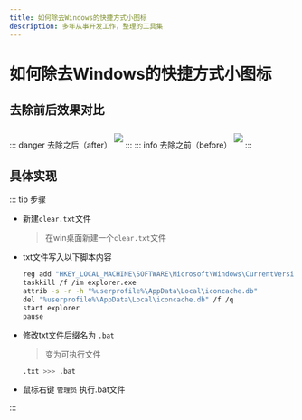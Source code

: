 ```yaml
---
title: 如何除去Windows的快捷方式小图标
description: 多年从事开发工作，整理的工具集
---
```


# 如何除去Windows的快捷方式小图标

## 去除前后效果对比
::: danger 去除之后（after）
<image src="http://www.jwblog.cn/images/pc/blog/update-after.jpg" class="show-img" />
:::
::: info 去除之前（before）
<image src="http://www.jwblog.cn/images/pc/blog/update-before.jpg" class="show-img" />
:::

## 具体实现
::: tip 步骤
- 新建`clear.txt`文件

    > 在win桌面新建一个`clear.txt`文件

- txt文件写入以下脚本内容

    ```bash
    reg add "HKEY_LOCAL_MACHINE\SOFTWARE\Microsoft\Windows\CurrentVersion\Explorer\Shell Icons" /v 29 /d "%systemroot%\system32\imageres.dll,197" /t reg_sz /f
    taskkill /f /im explorer.exe
    attrib -s -r -h "%userprofile%\AppData\Local\iconcache.db"
    del "%userprofile%\AppData\Local\iconcache.db" /f /q
    start explorer
    pause
    ```

- 修改txt文件后缀名为 `.bat`

    > 变为可执行文件

    ```bash
    .txt >>> .bat
    ```

- 鼠标右键 `管理员` 执行.bat文件

:::

<style lang="scss" scoped>
.show-img {
    margin: 10px 0;
}
</style>
